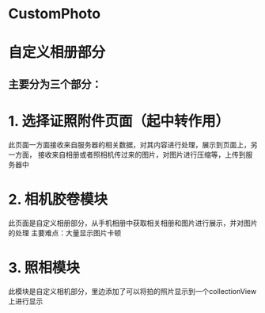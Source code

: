 # CustomPhoto
自定义相册部分
======
主要分为三个部分：
-------
# 1. 选择证照附件页面（起中转作用）
  此页面一方面接收来自服务器的相关数据，对其内容进行处理，展示到页面上，另一方面，
  接收来自相册或者照相机传过来的图片，对图片进行压缩等，上传到服务器中
# 2. 相机胶卷模块
  此页面是自定义相册部分，从手机相册中获取相关相册和图片进行展示，并对图片的处理
  主要难点：大量显示图片卡顿
# 3. 照相模块
  此模块是自定义相机部分，里边添加了可以将拍的照片显示到一个collectionView上进行显示
